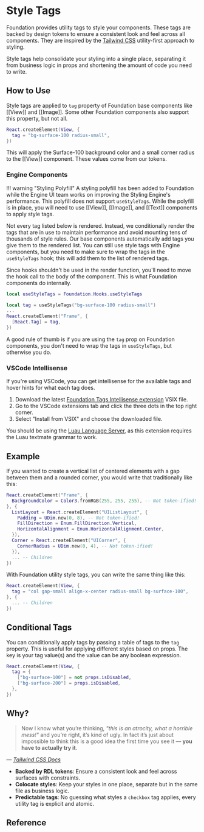 # Style Tags

Foundation provides utility tags to style your components. These tags are backed by design tokens to ensure a consistent look and feel across all components. They are inspired by the [Tailwind CSS](https://tailwindcss.com/) utility-first approach to styling.

Style tags help consolidate your styling into a single place, separating it from business logic in props and shortening the amount of code you need to write.

## How to Use

Style tags are applied to `tag` property of Foundation base components like [[View]] and [[Image]]. Some other Foundation components also support this property, but not all.

```lua
React.createElement(View, {
  tag = "bg-surface-100 radius-small",
})
```

This will apply the Surface-100 background color and a small corner radius to the [[View]] component. These values come from our tokens.

### Engine Components

!!! warning "Styling Polyfill"
    A styling polyfill has been added to Foundation while the Engine UI team works on improving the Styling Engine's performance. This polyfill does not support `useStyleTags`. While the polyfill is in place, you will need to use [[View]], [[Image]], and [[Text]] components to apply style tags.


Not every tag listed below is rendered. Instead, we conditionally render the tags that are in use to maintain performance and avoid mounting tens of thousands of style rules. Our base components automatically add tags you give them to the rendered list. You can still use style tags with Engine components, but you need to make sure to wrap the tags in the `useStyleTags` hook; this will add them to the list of rendered tags.

Since hooks shouldn't be used in the render function, you'll need to move the hook call to the body of the component. This is what Foundation components do internally.

```lua hl_lines="3 6"
local useStyleTags = Foundation.Hooks.useStyleTags

local tag = useStyleTags("bg-surface-100 radius-small")
...
React.createElement("Frame", {
  [React.Tag] = tag,
})
```

A good rule of thumb is if you are using the `tag` prop on Foundation components, you don't need to wrap the tags in `useStyleTags`, but otherwise you do.

### VSCode Intellisense

If you're using VSCode, you can get intellisense for the available tags and hover hints for what each tag does.

1. Download the latest [Foundation Tags Intellisense extension](https://github.com/Roblox/foundation-tags-intellisense/releases) VSIX file.
2. Go to the VSCode extensions tab and click the three dots in the top right corner.
3. Select "Install from VSIX" and choose the downloaded file.

You should be using the [Luau Language Server](https://marketplace.visualstudio.com/items?itemName=JohnnyMorganz.luau-lsp), as this extension requires the Luau textmate grammar to work.

## Example

If you wanted to create a vertical list of centered elements with a gap between them and a rounded corner, you would write that traditionally like this:

```lua
React.createElement("Frame", {
  BackgroundColor = Color3.fromRGB(255, 255, 255), -- Not token-ified!
}, {
  ListLayout = React.createElement("UIListLayout", {
    Padding = UDim.new(0, 8), -- Not token-ified!
    FillDirection = Enum.FillDirection.Vertical,
    HorizontalAlignment = Enum.HorizontalAlignment.Center,
  }),
  Corner = React.createElement("UICorner", {
    CornerRadius = UDim.new(0, 4), -- Not token-ified!
  }),
  ... -- Children
})
```
With Foundation utility style tags, you can write the same thing like this:

```lua
React.createElement(View, {
  tag = "col gap-small align-x-center radius-small bg-surface-100",
}, {
  ... -- Children
})
```

## Conditional Tags

You can conditionally apply tags by passing a table of tags to the `tag` property. This is useful for applying different styles based on props. The key is your tag value(s) and the value can be any boolean expression.

```lua
React.createElement(View, {
  tag = {
    ["bg-surface-100"] = not props.isDisabled,
    ["bg-surface-200"] = props.isDisabled,
  },
})
```

## Why?

> Now I know what you’re thinking, *"this is an atrocity, what a horrible mess!"* and you’re right, it’s kind of ugly. In fact it’s just about impossible to think this is a good idea the first time you see it — **you have to actually try it**.

— *[Tailwind CSS Docs](https://tailwindcss.com/docs/utility-first)*

- **Backed by RDL tokens**: Ensure a consistent look and feel across surfaces with constraints.
- **Colocate styles**: Keep your styles in one place, separate but in the same file as business logic.
- **Predictable tags**: No guessing what styles a `checkbox` tag applies, every utility tag is explicit and atomic.

<style>
table {
	max-height: 500px;
	overflow-y: auto;
}

table td:first-child {
	white-space: nowrap;
}
</style>

## Reference
